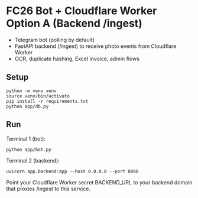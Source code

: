 # FC26 Bot + Cloudflare Worker Option A (Backend /ingest)
- Telegram bot (polling by default)
- FastAPI backend (/ingest) to receive photo events from Cloudflare Worker
- OCR, duplicate hashing, Excel invoice, admin flows

## Setup
```
python -m venv venv
source venv/bin/activate
pip install -r requirements.txt
python app/db.py
```

## Run
Terminal 1 (bot):
```
python app/bot.py
```

Terminal 2 (backend):
```
uvicorn app.backend:app --host 0.0.0.0 --port 8090
```

Point your Cloudflare Worker secret BACKEND_URL to your backend domain that proxies /ingest to this service.
